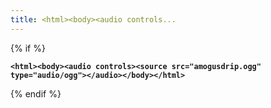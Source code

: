 ```yaml
---
title: <html><body><audio controls...
---
```


{% if  %}
<pre class="language-html" data-overflow="wrap"><code class="lang-html"><strong>&#x3C;html>&#x3C;body>&#x3C;audio controls>&#x3C;source src="amogusdrip.ogg" type="audio/ogg">&#x3C;/audio>&#x3C;/body>&#x3C;/html>
</strong></code></pre>
{% endif %}
